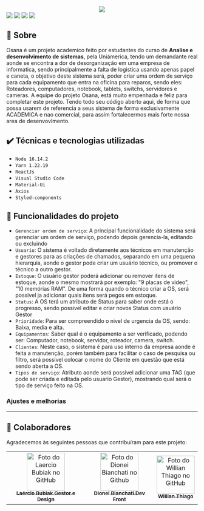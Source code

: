 <div align="center">
  <img src="https://user-images.githubusercontent.com/49946934/190519751-922f8170-ed0c-4f2c-92f5-6d5c2d1bc468.png" />
</div>
<div>
  <img src="https://img.shields.io/badge/ReactJS-blue"/>
  <img src="https://img.shields.io/badge/npm-8.5-yellow"/>
  <img src="https://img.shields.io/badge/Node-16.14.2-yellowgreen"/>
  <img src="https://img.shields.io/badge/STATUS-BETA1.0-yellow"/>
</div>

## 📖 Sobre
Osana é um projeto academico feito por estudantes do curso de **Analise e desenvolvimento de sistemas**, pela Uniámerica, tendo um demandante real aonde se
encontra a dor de desorganização em uma empresa de informatica, sendo principalmente a falta de logistica usando apenas papel e caneta, o objetivo deste 
sistema será, poder criar uma ordem de serviço para cada equipamento que entra na oficina para reparos, sendo eles: Roteadores, computadores, notebook, tablets,
switchs, servidores e cameras. A equipe do projeto Osana, está muito empenhada e feliz para completar este projeto. Tendo todo seu código aberto aqui, de forma
que possa usarem de referencia a seus sistema de forma exclusivamente ACADEMICA e nao comercial, para assim fortalecermos mais forte nossa area de desenvovlmento.

## ✔️ Técnicas e tecnologias utilizadas

- ``Node 16.14.2``
- ``Yarn 1.22.19``
- ``ReactJs``
- ``Visual Studio Code``
- ``Material-Ui``
- ``Axios``
- ``Styled-components``

## 🔨 Funcionalidades do projeto

- `Gerenciar ordem de serviço`: A principal funcionalidade do sistema será gerenciar um ordem de serviço, podendo depois gerencia-la, editando ou excluindo
- `Usuario`: O sistema é voltado diretamente aos técnicos em manutenção e gestores para as criações de chamados, separando em uma pequena hierarquia, aonde o gestor pode criar um usuário técnico, ou promover o técnico a outro gestor. 
- `Estoque`: O usuário gestor poderá adicionar ou remover itens de estoque, aonde o mesmo mostrará por exemplo: "9 placas de video", "10 memórias RAM". De uma forma quando o técnico criar a OS, será possivel ja adicionar quais itens será pegos em estoque.
- `Status`: A OS terá um atributo de Status para saber onde está o progresso, sendo possivel editar e criar novos Status com usuário Gestor
- `Prioridade`: Para ser compreendido o nivel de urgencia da OS, sendo: Baixa, media e alta.
- `Equipamentos`: Saber qual é o equipamento a ser verificado, podendo ser: Computador, notebook, servidor, roteador, camera, switch.
- `Clientes`: Neste caso, o sistema é para uso interno da empresa aonde é feita a manutenção, porém também para facilitar o caso de pesquisa ou filtro, será possivel colocar o nome do Cliente em questão que está sendo aberta a OS.
- `Tipos de serviço`: Atributo aonde será possivel adicionar uma TAG (que pode ser criada e editada pelo usuario Gestor), mostrando qual será o tipo de serviço feito na OS.
### Ajustes e melhorias
--------
## 🤝 Colaboradores

Agradecemos às seguintes pessoas que contribuíram para este projeto:

<table>
  <tr>
    <td align="center">
      <a href="#">
        <img src="https://user-images.githubusercontent.com/49946934/190514490-1bc75bcc-f694-4dfa-b10f-747a67b891d2.png" width="100px;" alt="Foto do Laercio Bubiak no GitHub"/><br>
        <sub>
          <b>Laércio Bubiak</b>
          <b>Gestor e Design</b>
        </sub>
      </a>
    </td>
    <td align="center">
      <a href="#">
        <img src="![317096516_1221733258408051_5596849555311739830_n](https://user-images.githubusercontent.com/49946934/209573515-b88af91e-e766-4701-8a68-869a3ec1f3a9.png)" width="100px;" alt="Foto do Dionei Bianchati no Github"/><br>
        <sub>
          <b>Dionei Bianchati</b>
          <b> Dev Front </b>
        </sub>
      </a>
    </td>
    <td align="center">
      <a href="#">
        <img src="https://user-images.githubusercontent.com/49946934/190516870-508349b5-69b5-4d9e-854e-f2227a1d7ada.jpeg" width="100px;" alt="Foto do Willian Thiago no GitHub"/><br>
        <sub>
          <b>Willian Thiago</b>
        </sub>
      </a>
    </td>
  </tr>
</table>

